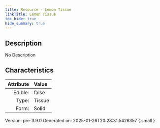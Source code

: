 ```yaml
---
title: Resource - Lemon Tissue
linkTitle: Lemon Tissue
toc_hide: true
hide_summary: true
---
```


## Description
No Description

## Characteristics

| Attribute      | Value |
|--------:|:------|
|Edible:|false|
|Type:|Tissue|
|Form:|Solid|
 



    

Version: pre-3.9.0 Generated on: 2025-01-26T20:28:31.5426357
{.small }
